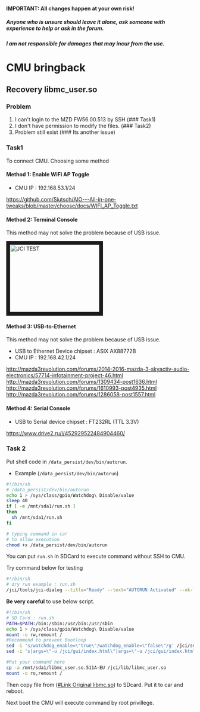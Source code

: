 #### IMPORTANT: All changes happen at your own risk!
##### Anyone who is unsure should leave it alone, ask someone with experience to help or ask in the forum.
##### I am not responsible for damages that may incur from the use.

# CMU bringback

## Recovery libmc_user.so

### Problem
1. I can't login to the MZD FW56.00.513 by SSH (### Task1)
2. I don't have permission to modify the files. (### Task2)
3. Problem still exist (### Its another issue)

### Task1
To connect CMU. Choosing some method

#### Method 1: Enable WiFi AP Toggle
- CMU IP : 192.168.53.1/24

https://github.com/Siutsch/AIO---All-in-one-tweaks/blob/master/choose/docs/WIFI_AP_Toggle.txt

#### Method 2: Terminal Console

This method may not solve the problem because of USB issue.

<a href="http://www.youtube.com/watch?feature=player_embedded&v=M-iJLuxwfzU" target="_blank"><img src="http://img.youtube.com/vi/M-iJLuxwfzU/0.jpg" alt="JCI TEST" width="240" height="180" border="10" /></a>

#### Method 3: USB-to-Ethernet
This method may not solve the problem because of USB issue.

- USB to Ethernet Device chipset : ASIX AX88772B
- CMU IP : 192.168.42.1/24

http://mazda3revolution.com/forums/2014-2016-mazda-3-skyactiv-audio-electronics/57714-infotainment-project-46.html
http://mazda3revolution.com/forums/1309434-post1636.html
http://mazda3revolution.com/forums/1610993-post4935.html
http://mazda3revolution.com/forums/1286058-post1557.html

#### Method 4: Serial Console
- USB to Serial device chipset : FT232RL (TTL 3.3V)

https://www.drive2.ru/l/452929522484904460/

### Task 2

Put shell code in `/data_persist/dev/bin/autorun`.

* Example (`/data_persist/dev/bin/autorun`)

```bash
#!/bin/sh
# /data_persist/dev/bin/autorun
echo 1 > /sys/class/gpio/Watchdog\ Disable/value
sleep 40
if [ -e /mnt/sda1/run.sh ]
then
  sh /mnt/sda1/run.sh
fi
```

```bash
# typing command in car
# to allow execution
chmod +x /data_persist/dev/bin/autorun
```
You can put `run.sh` in SDCard to execute command without SSH to CMU.

Try command below for testing
```bash
#!/bin/sh
# dry run example : run.sh
/jci/tools/jci-dialog --title="Ready" --text="AUTORUN Activated" --ok-label='OK' --no-cancel
```

**Be very careful** to use below script.

```bash
#!/bin/sh
# SD Card : run.sh
PATH=$PATH:/bin:/sbin:/usr/bin:/usr/sbin
echo 1 > /sys/class/gpio/Watchdog\ Disable/value
mount -o rw,remount /
#Recommend to prevent Bootloop
sed -i 's/watchdog_enable=\"true\"/watchdog_enable=\"false\"/g' /jci/sm/sm.conf
sed -i 's|args=\"-u /jci/gui/index.html\"|args=\"-u /jci/gui/index.html --noWatchdogs\"|g' /jci/sm/sm.conf

#Put your command here
cp -a /mnt/sda1/libmc_user.so.511A-EU /jci/lib/libmc_user.so
mount -o ro,remount /
```

Then copy file from ([#Link Original libmc.so]( https://github.com/Siutsch/AIO---All-in-one-tweaks/tree/master/choose/config_org_all/media-order-patching/jci/lib)) to SDcard. Put it to car and reboot.

Next boot the CMU will execute command by root privillege.
